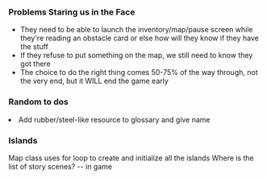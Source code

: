 ### Problems Staring us in the Face

<ul>
<li>They need to be able to launch the inventory/map/pause screen while they're reading an obstacle card or else how will
they know if they have the stuff</li>
<li>If they refuse to put something on the map, we still need to know they got there</li>
<li>The choice to do the right thing comes 50-75% of the way through, not the very end, but it WILL end the game early</li>
</ul>

### Random to dos
<li>Add rubber/steel-like resource to glossary and give name</li>

### Islands
Map class uses for loop to create and initialize all the islands
Where is the list of story scenes? -- in game
